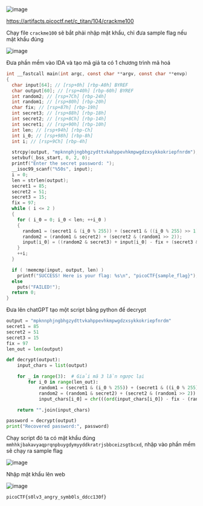 ![image](https://github.com/user-attachments/assets/740836a7-7c06-4fce-b4eb-a71786a2038c)

https://artifacts.picoctf.net/c_titan/104/crackme100

Chạy file `crackme100` sẽ bắt phải nhập mật khẩu, chỉ đưa sample flag nếu mật khẩu đúng

![image](https://github.com/user-attachments/assets/8414a2c1-92b5-49b4-96ab-4294db301b6c)

Đưa phần mềm vào IDA và tạo mã giả ta có 1 chương trình mã hoá 

```c
int __fastcall main(int argc, const char **argv, const char **envp)
{
  char input[64]; // [rsp+0h] [rbp-A0h] BYREF
  char output[60]; // [rsp+40h] [rbp-60h] BYREF
  int random2; // [rsp+7Ch] [rbp-24h]
  int random1; // [rsp+80h] [rbp-20h]
  char fix; // [rsp+87h] [rbp-19h]
  int secret3; // [rsp+88h] [rbp-18h]
  int secret2; // [rsp+8Ch] [rbp-14h]
  int secret1; // [rsp+90h] [rbp-10h]
  int len; // [rsp+94h] [rbp-Ch]
  int i_0; // [rsp+98h] [rbp-8h]
  int i; // [rsp+9Ch] [rbp-4h]

  strcpy(output, "mpknnphjngbhgzydttvkahppevhkmpwgdzxsykkokriepfnrdm");
  setvbuf(_bss_start, 0, 2, 0);
  printf("Enter the secret password: ");
  __isoc99_scanf("%50s", input);
  i = 0;
  len = strlen(output);
  secret1 = 85;
  secret2 = 51;
  secret3 = 15;
  fix = 97;
  while ( i <= 2 )
  {
    for ( i_0 = 0; i_0 < len; ++i_0 )
    {
      random1 = (secret1 & (i_0 % 255)) + (secret1 & ((i_0 % 255) >> 1));
      random2 = (random1 & secret2) + (secret2 & (random1 >> 2));
      input[i_0] = ((random2 & secret3) + input[i_0] - fix + (secret3 & (random2 >> 4))) % 26 + fix;
    }
    ++i;
  }

  if ( !memcmp(input, output, len) )
    printf("SUCCESS! Here is your flag: %s\n", "picoCTF{sample_flag}");
  else
    puts("FAILED!");
  return 0;
}
```

Đưa lên chatGPT tạo một script bằng python để decrypt

```python
output = "mpknnphjngbhgzydttvkahppevhkmpwgdzxsykkokriepfnrdm"
secret1 = 85
secret2 = 51
secret3 = 15
fix = 97
len_out = len(output)

def decrypt(output):
    input_chars = list(output)

    for _ in range(3):  # Giải mã 3 lần ngược lại
        for i_0 in range(len_out):
            random1 = (secret1 & (i_0 % 255)) + (secret1 & ((i_0 % 255) >> 1))
            random2 = (random1 & secret2) + (secret2 & (random1 >> 2))
            input_chars[i_0] = chr(((ord(input_chars[i_0]) - fix - (random2 & secret3) - (secret3 & (random2 >> 4))) % 26) + fix)

    return "".join(input_chars)

password = decrypt(output)
print("Recovered password:", password)
```

Chạy script đó ta có mật khẩu đúng `mmhhkjbakavyaqprqnpbuygdymyyddkratrjsbbceizsgtbcxd`, nhập vào phần mềm sẽ chạy ra sample flag

![image](https://github.com/user-attachments/assets/a6eb9900-0379-4576-8f93-5fe7ea523df8)

Nhập mật khẩu lên web

![image](https://github.com/user-attachments/assets/c80ff9e0-30f3-4717-bb3d-1b8f5bb8d82e)

`picoCTF{s0lv3_angry_symb0ls_ddcc130f}`
